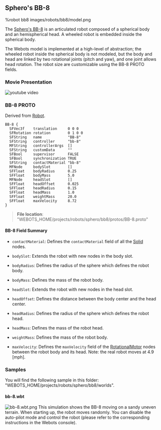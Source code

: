 ## Sphero's BB-8

%robot bb8 images/robots/bb8/model.png

The [Sphero's BB-8](https://www.sphero.com/starwars/bb8) is an articulated robot composed of a spherical body and an hemispherical head.
A wheeled robot is embedded inside the spherical body.

The Webots model is implemented at a high-level of abstraction; the wheeled robot inside the spherical body is not modeled, but the body and head are linked by two rotational joints (pitch and yaw), and one joint allows head rotation.
The robot size are customizable using the BB-8 PROTO fields.

### Movie Presentation

![youtube video](https://www.youtube.com/watch?v=d6NJLFg1x9M)

### BB-8 PROTO

Derived from [Robot](../reference/robot.md).

```
BB-8 {
  SFVec3f    translation     0 0 0
  SFRotation rotation        0 1 0 0
  SFString   name            "BB-8"
  SFString   controller      "bb-8"
  MFString   controllerArgs  []
  SFString   customData      ""
  SFBool     supervisor      FALSE
  SFBool     synchronization TRUE
  SFString   contactMaterial "bb-8"
  MFNode     bodySlot        []
  SFFloat    bodyRadius      0.25
  SFFloat    bodyMass        5.0
  MFNode     headSlot        []
  SFFloat    headOffset      0.025
  SFFloat    headRadius      0.15
  SFFloat    headMass        1.0
  SFFloat    weightMass      20.0
  SFFloat    maxVelocity     8.72
}
```

> **File location**: "WEBOTS\_HOME/projects/robots/sphero/bb8/protos/BB-8.proto"

#### BB-8 Field Summary

- `contactMaterial`: Defines the `contactMaterial` field of all the [Solid](../reference/solid.md) nodes.

- `bodySlot`: Extends the robot with new nodes in the body slot.

- `bodyRadius`: Defines the radius of the sphere which defines the robot body.

- `bodyMass`: Defines the mass of the robot body.

- `headSlot`: Extends the robot with new nodes in the head slot.

- `headOffset`: Defines the distance between the body center and the head center.

- `headRadius`: Defines the radius of the sphere which defines the robot head.

- `headMass`: Defines the mass of the robot head.

- `weightMass`: Defines the mass of the robot body.

- `maxVelocity`: Defines the `maxVelocity` field of the [RotationalMotor](../reference/rotationalmotor.md) nodes between the robot body and its head. Note: the real robot moves at 4.9 [mph].

### Samples

You will find the following sample in this folder: "WEBOTS\_HOME/projects/robots/sphero/bb8/worlds".

#### bb-8.wbt

![bb-8.wbt.png](images/robots/bb8/bb-8.wbt.png) This simulation shows the BB-8 moving on a sandy uneven terrain.
When starting up, the robot moves randomly.
You can disable the auto-pilot mode and control the robot (please refer to the corresponding instructions in the Webots console).
